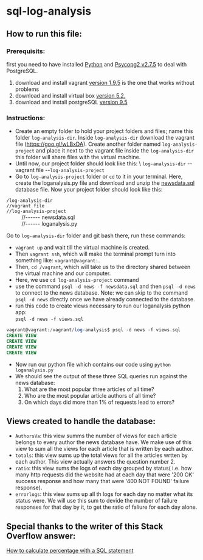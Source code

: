
# sql-log-analysis

## How to run this file:

### Prerequisits:
first you need to have installed [Python](https://www.python.org) and [Psycopg2 v2.7.5](http://initd.org/psycopg/download/) to deal with PostgreSQL.
1. download and install vagrant [version 1.9.5](https://releases.hashicorp.com/vagrant/1.9.5/) is the one that works without problems
2. download and install virtual box [version 5.2.](https://www.virtualbox.org/wiki/Download_Old_Builds_5_2)
3. download and install postgreSQL [version 9.5](https://www.postgresql.org/download/) 

### Instructions:
* Create an empty folder to hold your project folders and files; name this folder `log-analysis-dir`. Inside `log-analysis-dir` download the vagrant file (https://goo.gl/wLBxDA). Create another folder named `log-analysis-project` and place it next to the vagrant file inside the `log-analysis-dir` this folder will share files with the virtual machine.
* Until now, our project folder should look like this:
\ `log-analysis-dir`
  --vagrant file
  --`log-analysis-project`
* Go to `log-analysis-project` folder or `cd` to it in your terminal. Here, create the loganalysis.py file and download and unzip the [newsdata.sql](https://d17h27t6h515a5.cloudfront.net/topher/2016/August/57b5f748_newsdata/newsdata.zip) database file. Now your project folder should look like this: 
<dl>
  <code>/log-analysis-dir</code> 
 <dt> <code>//vagrant file</code> </dt> 
  <dt><code>//log-analysis-project</code></dt>
 <dd>//------ newsdata.sql </dd>
 <dd>//------ loganalysis.py </dd>
  
  

Go to `log-analysis-dir` folder and git bash there, run these commands:

- `vagrant up` and wait till the virtual machine is created. 
- Then `vagrant ssh`, which will make the terminal prompt turn into something like: `vagrant@vagrant:`.
- Then, `cd /vagrant`, which will take us to the directory shared between the virtual machine and our computer.
- Here, we use `cd log-analysis-project` command 
- use the command `psql -d news -f newsdata.sql` and then `psql -d news` to connect to the news database. Note: we can skip to the command `psql -d news` directly once we have already connected to the database.
- run this code to create  views  necessary to run our loganalysis python app: <br> `psql -d news -f views.sql`
```sql
vagrant@vagrant:/vagrant/log-analysis$ psql -d news -f views.sql
CREATE VIEW
CREATE VIEW
CREATE VIEW
CREATE VIEW
```

       
- Now run our python file which contains our code using `python loganalysis.py`
- We should see the output of these three SQL queries run against the news database:
    1. What are the most popular three articles of all time? 
    2. Who are the most popular article authors of all time? 
    3. On which days did more than 1% of requests lead to errors? 
 
 
 
## Views created to handle the database:
* `AuthorsVa`: this view summs the number of views for each article belongs to every author the news database have. We make use of this view to sum all the views for each article that is written by each author.
* `totals`: this view sums up the total views for all the articles wrtten by each author. This view actually answers the question number 2. 
* `ratio`: this view sums the logs of each day grouped by status( i.e. how many http requests did the website had at each day that were '200 OK' success response and how many that were '400 NOT FOUND' failure response).
* `errorlogs`: this view sums up all th logs for each day no matter what its status were. We will use this sum to devide the number of failure responses for that day by it, to get the ratio of faliure for each day alone.

## Special thanks to the writer of this Stack Overflow answer:
[How to calculate percentage with a SQL statement](https://stackoverflow.com/a/772439)
